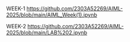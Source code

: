  WEEK-1
https://github.com/2303A52269/AIML-2025/blob/main/AIML_Week(1).ipynb

WEEK-2
https://github.com/2303A52269/AIML-2025/blob/main/LAB%202.ipynb
